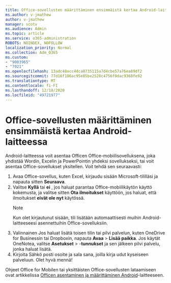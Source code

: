 ```yaml
---
title: Office-sovellusten määrittäminen ensimmäistä kertaa Android-laitteessa
ms.author: v-jmathew
author: v-jmathew
manager: scotv
ms.audience: Admin
ms.topic: article
ms.service: o365-administration
ROBOTS: NOINDEX, NOFOLLOW
localization_priority: Normal
ms.collection: Adm_O365
ms.custom:
- "9003965"
- "7021"
ms.openlocfilehash: 13adc48acc4dca8735115a7d4cbe57a76ea89df2
ms.sourcegitcommit: 77d16f186ac95e85be2528c4756f0dac9368fe92
ms.translationtype: MT
ms.contentlocale: fi-FI
ms.lasthandoff: 12/18/2020
ms.locfileid: "49721977"
---
```

# <a name="set-up-office-apps-for-the-first-time-on-an-android-device"></a>Office-sovellusten määrittäminen ensimmäistä kertaa Android-laitteessa

Android-laitteessa voit asentaa Officen Office-mobiilisovelluksena, joka yhdistää Wordin, Excelin ja PowerPointin yhdeksi sovellukseksi, tai voit asentaa Office-sovellukset yksitellen. Voit tehdä sen seuraavasti:

1. Avaa Office-sovellus, kuten Excel, kirjaudu sisään Microsoft-tililläsi ja napauta sitten **Seuraava**.
2. Valitse **Kyllä** tai **ei** , jos haluat parantaa Office-mobiilikäytön käyttö kokemusta, ja valitse sitten **Ota ilmoitukset** käyttöön, jos haluat, että ilmoitukset **eivät ole nyt** käytössä.
    > [!NOTE]
    > Kun olet kirjautunut sisään, tili lisätään automaattisesti muihin Android-laitteeseesi asennettuihin Office-sovelluksiin.
3. Valinnainen Jos haluat lisätä toisen tilin tai pilvi palvelun, kuten OneDrive for Businessin tai Dropboxin, napauta **Avaa**  >  **Lisää paikka**. Jos käytät OneNotea, valitse **Asetukset**  >  -**tunnukset** ja sen jälkeen pilvi palvelu, jonka haluat lisätä.
4. Kirjoita Sähkö posti osoite ja sala sana, joilla kirja udut kyseiseen palveluun. Olet hyvä mennä!

Ohjeet Office for Mobilen tai yksittäisten Office-sovellusten lataamiseen ovat artikkelissa [Officen asentaminen ja määrittäminen Android](https://go.microsoft.com/fwlink/?linkid=2135287)-laitteeseen.
